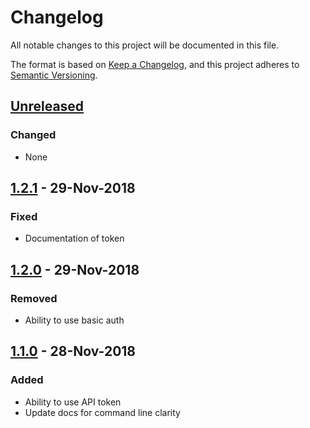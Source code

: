 # Changelog
All notable changes to this project will be documented in this file.

The format is based on [Keep a Changelog](https://keepachangelog.com/en/1.0.0/),
and this project adheres to [Semantic Versioning](https://semver.org/spec/v2.0.0.html).

## [Unreleased]
### Changed
- None

## [1.2.1] - 29-Nov-2018
### Fixed
- Documentation of token

## [1.2.0] - 29-Nov-2018
### Removed
- Ability to use basic auth

## [1.1.0] - 28-Nov-2018
### Added
- Ability to use API token
- Update docs for command line clarity

[Unreleased]: https://github.com/sendgrid/sendgrid-cli/compare/v1.1.0...HEAD
[1.2.1]: https://github.com/sendgrid/sendgrid-cli/compare/v1.1.0...v1.2.1
[1.2.0]: https://github.com/sendgrid/sendgrid-cli/compare/v1.1.0...v1.2.0
[1.1.0]: https://github.com/sendgrid/sendgrid-cli/compare/v1.1.0...v1.1.0
